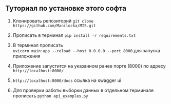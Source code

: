 ## Туториал по установке этого софта

1. Клонировать репозиторий
```git clone https://github.com/Manilocka/MIS.git```

2. Прописать в терминал ```pip install -r requirements.txt``` 

3. В терминал прописать  
```uvicorn main:app --reload --host 0.0.0.0 --port 8000```
 для запуска приложения

4. Приложение запустится на указанном ранее порте (8000) по адресу ```http://localhost:8000/```

5. ```http://localhost:8000/docs``` ссылка на swagger ui

6. Для проверки работы выборки данных в отдельном терминале прописать ```python api_examples.py```